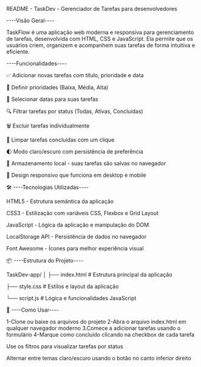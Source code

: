 README - TaskDev - Gerenciador de Tarefas para desenvolvedores

----Visão Geral----

TaskFlow é uma aplicação web moderna e responsiva para gerenciamento de tarefas, desenvolvida com HTML, CSS e JavaScript. Ela permite que os usuários criem, organizem e acompanhem suas tarefas de forma intuitiva e eficiente.

----Funcionalidades----

✅ Adicionar novas tarefas com título, prioridade e data

🎯 Definir prioridades (Baixa, Média, Alta)

📅 Selecionar datas para suas tarefas

🔍 Filtrar tarefas por status (Todas, Ativas, Concluídas)

🗑️ Excluir tarefas individualmente

🧹 Limpar tarefas concluídas com um clique

🌓 Modo claro/escuro com persistência de preferência

💾 Armazenamento local - suas tarefas são salvas no navegador

📱 Design responsivo que funciona em desktop e mobile

🛠️ ----Tecnologias Utilizadas----

HTML5 - Estrutura semântica da aplicação

CSS3 - Estilização com variáveis CSS, Flexbox e Grid Layout

JavaScript - Lógica da aplicação e manipulação do DOM

LocalStorage API - Persistência de dados no navegador

Font Awesome - Ícones para melhor experiência visual

📦 ----Estrutura do Projeto----

TaskDev-app/
│
├── index.html          # Estrutura principal da aplicação

├── style.css           # Estilos e layout da aplicação

└── script.js           # Lógica e funcionalidades JavaScript

🚀 ----Como Usar----

1-Clone ou baixe os arquivos do projeto
2-Abra o arquivo index.html em qualquer navegador moderno
3.Comece a adicionar tarefas usando o formulário
4-Marque como concluído clicando na checkbox de cada tarefa

Use os filtros para visualizar tarefas por status

Alternar entre temas claro/escuro usando o botão no canto inferior direito
